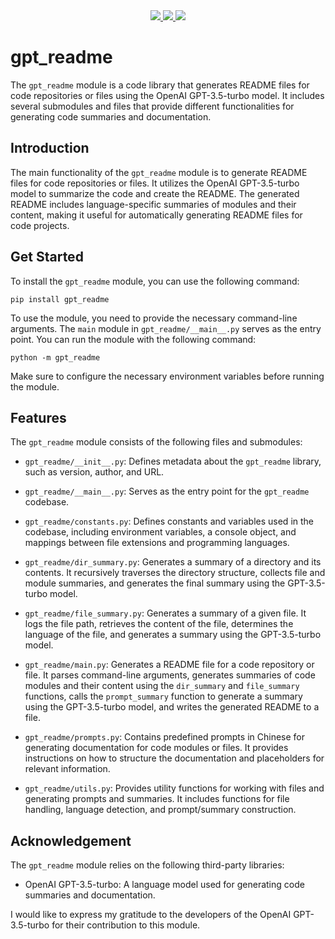 
<div align="center">
    <a href="https://github.com/gusye1234/gpt-readme">
      <img src="https://img.shields.io/badge/written_in-GPT-green">
    </a>
    <a href="https://github.com/gusye1234/gpt-readme">
      <img src="https://img.shields.io/badge/could_be-Wrong-red">
    </a>
    <a href="https://pypi.org/project/gpt_readme/">
      <img src="https://img.shields.io/pypi/v/gpt_readme.svg">
    </a>
</div>


# gpt_readme

The `gpt_readme` module is a code library that generates README files for code repositories or files using the OpenAI GPT-3.5-turbo model. It includes several submodules and files that provide different functionalities for generating code summaries and documentation.

## Introduction

The main functionality of the `gpt_readme` module is to generate README files for code repositories or files. It utilizes the OpenAI GPT-3.5-turbo model to summarize the code and create the README. The generated README includes language-specific summaries of modules and their content, making it useful for automatically generating README files for code projects.

## Get Started

To install the `gpt_readme` module, you can use the following command:

```
pip install gpt_readme
```

To use the module, you need to provide the necessary command-line arguments. The `main` module in `gpt_readme/__main__.py` serves as the entry point. You can run the module with the following command:

```
python -m gpt_readme
```

Make sure to configure the necessary environment variables before running the module.

## Features

The `gpt_readme` module consists of the following files and submodules:

- `gpt_readme/__init__.py`: Defines metadata about the `gpt_readme` library, such as version, author, and URL.

- `gpt_readme/__main__.py`: Serves as the entry point for the `gpt_readme` codebase.

- `gpt_readme/constants.py`: Defines constants and variables used in the codebase, including environment variables, a console object, and mappings between file extensions and programming languages.

- `gpt_readme/dir_summary.py`: Generates a summary of a directory and its contents. It recursively traverses the directory structure, collects file and module summaries, and generates the final summary using the GPT-3.5-turbo model.

- `gpt_readme/file_summary.py`: Generates a summary of a given file. It logs the file path, retrieves the content of the file, determines the language of the file, and generates a summary using the GPT-3.5-turbo model.

- `gpt_readme/main.py`: Generates a README file for a code repository or file. It parses command-line arguments, generates summaries of code modules and their content using the `dir_summary` and `file_summary` functions, calls the `prompt_summary` function to generate a summary using the GPT-3.5-turbo model, and writes the generated README to a file.

- `gpt_readme/prompts.py`: Contains predefined prompts in Chinese for generating documentation for code modules or files. It provides instructions on how to structure the documentation and placeholders for relevant information.

- `gpt_readme/utils.py`: Provides utility functions for working with files and generating prompts and summaries. It includes functions for file handling, language detection, and prompt/summary construction.

## Acknowledgement

The `gpt_readme` module relies on the following third-party libraries:

- OpenAI GPT-3.5-turbo: A language model used for generating code summaries and documentation.

I would like to express my gratitude to the developers of the OpenAI GPT-3.5-turbo for their contribution to this module.